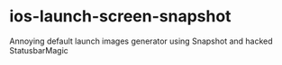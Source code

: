 # ios-launch-screen-snapshot
Annoying default launch images generator using Snapshot and hacked StatusbarMagic
